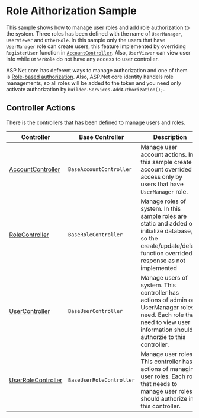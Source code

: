 # Role Aithorization Sample

This sample shows how to manage user roles and add role authorization to the system. Three roles has been defined with the name of `UserManager`, `UserViewer` and `OtherRole`. In this sample only the users that have `UserManager` role can create users, this feature implemented by overriding `RegisterUser` function in [`AccountController`](./Controllers/AccountController.cs). Also, `UserViewer` can view user info while `OtherRole` do not have any access to user controller. 

ASP.Net core has deferent ways to manage authorization and one of them is [Role-based authorization](https://learn.microsoft.com/en-us/aspnet/core/security/authorization/roles). Also, ASP.Net core identity handels role managements, so all roles will be added to the token and you need only activate authorization by `builder.Services.AddAuthorization();`.

## Controller Actions

There is the controllers that has been defined to manage users and roles.

Controller | Base Controller | Description
--- | --- | ---
[AccountController](./Controllers/AccountController.cs) | `BaseAccountController` | Manage user account actions. In this sample create account overrided to access only by users that have `UserManager` role.
[RoleController](./Controllers/RoleController.cs) | `BaseRoleController` | Manage roles of system. In this sample roles are static and added on initialize database, so the create/update/delete function overrided to response as not implemented
[UserController](./Controllers/UserController.cs) | `BaseUserController` | Manage users of system. This controller has actions of admin or UserManager roles need. Each role that need to view user information should authorzie to this controller.
[UserRoleController](./Controllers/UserRoleController.cs) | `BaseUserRoleController` | Manage user roles. This controller has actions of managing user roles. Each role that needs to manage user roles should authorize in this controller.
